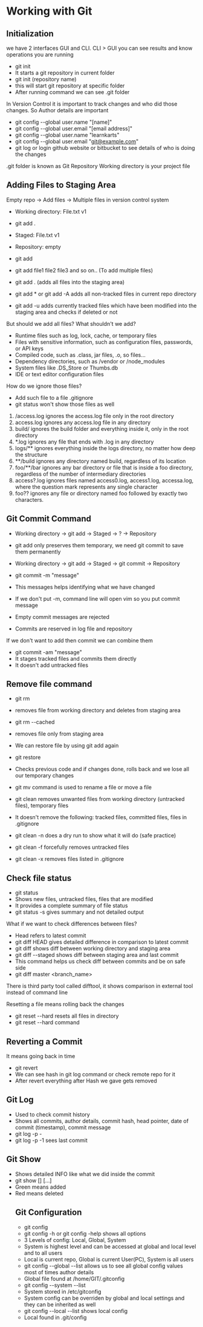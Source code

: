 # Working with Git

## Initialization
we have 2 interfaces GUI and CLI. CLI > GUI you can see results and know operations you are running

- git init
- It starts a git repository in current folder
- git init (repository name)
- this will start git repository at specific folder
- After running command we can see .git folder

In Version Control it is important to track changes and who did those changes. So Author details are important
- git config --global user.name "[name]"
- git config --global user.email "[email address]"
- git config --global user.name "learnkarts"
- git config --global user.email "git@example.com"
- git log or login github website  or bitbucket to see details of who is doing the changes

.git folder is known as Git Repository
Working directory is your project file

## Adding Files to Staging Area
Empty repo -> Add files -> Multiple files in version control system

- Working directory: File.txt v1
- git add .
- Staged: File.txt v1
- Repository: empty

- git add <filename>
- git add file1 file2 file3 and so on.. (To add multiple files)
- git add . (adds all files into the staging area)
- git add * or git add -A adds all non-tracked files in current repo directory
- git add -u adds currently tracked files which have been modified into the staging area and checks if deleted or not

But should we add all files? What shouldn't we add?
- Runtime files such as log, lock, cache, or temporary files
- Files with sensitive information, such as configuration files, passwords, or API keys
- Compiled code, such as .class, jar files, .o, so files...
- Dependency directories, such as /vendor or /node_modules
- System files like .DS_Store or Thumbs.db
- IDE or text editor configuration files

How do we ignore those files?
- Add such file to a file .gitignore
- git status won't show those files as well

1. /access.log ignores the access.log file only in the root directory
2. access.log ignores any access.log file in any directory
3. build/  ignores the build folder and everything inside it, only in the root directory
4. *.log ignores any file that ends with .log in any directory
5. logs/** ignores everything inside the logs directory, no matter how deep the structure
6. **/build ignores any directory named build, regardless of its location
7. foo/**/bar ignores any bar directory or file that is inside a foo directory, regardless of the number of intermediary directories
8. access?.log  ignores files named access0.log, access1.log, accessa.log, where the question mark represents any single character
9. foo?? ignores any file or directory named foo followed by exactly two characters.

## Git Commit Command
- Working directory -> git add -> Staged -> ? -> Repository
- git add only preserves them temporary, we need git commit to save them permanently
- Working directory -> git add -> Staged -> git commit -> Repository

- git commit -m "message"
- This messages helps identifying what we have changed
- If we don't put -m, command line will open vim so you put commit message
- Empty commit messages are rejected
- Commits are reserved in log file and repository

If we don't want to add then commit we can combine them
- git commit -am "message"
- It stages tracked files and commits them directly
- It doesn't add untracked files

## Remove file command
- git rm <filename>
- removes file from working directory and deletes from staging area

- git rm --cached <filename>
- removes file only from staging area
- We can restore file by using git add again

- git restore <filename>
- Checks previous code and if changes done, rolls back and we lose all our temporary changes

- git mv <filename> command is used to rename a file or move a file

- git clean removes unwanted files from working directory (untracked files), temporary files
- It doesn't remove the following: tracked files, committed files, files in .gitignore

- git clean -n does a dry run to show what it will do (safe practice)
- git clean -f forcefully removes untracked files
- git clean -x removes files listed in .gitignore

## Check file status
- git status
- Shows new files, untracked files, files that are modified
- It provides a complete summary of file status
- git status -s gives summary and not detailed output

What if we want to check differences between files?
- Head refers to latest commit
- git diff HEAD gives detailed difference in comparison to latest commit
- git diff shows diff between working directory and staging area
- git diff --staged shows diff between staging area and last commit
- This command helps us check diff between commits and be on safe side
- git diff master <branch_name>

There is third party tool called difftool, it shows comparison in external tool instead of command line

Resetting a file means rolling back the changes
- git reset --hard resets all files in directory
- git reset --hard command <filename>

## Reverting a Commit
It means going back in time
- git revert <commitHash>
- We can see hash in git log command or check remote repo for it
- After revert everything after Hash we gave gets removed

## Git Log
- Used to check commit history
- Shows all commits, author details, commit hash, head pointer, date of commit (timestamp), commit message
- git log -p -<number of commits>
- git log -p -1 sees last commit

## Git Show
- Shows detailed INFO like what we did inside the commit
- git show [<options>] [<object>...]
- Green means added
- Red means deleted

## Git Configuration
- git config
- git config -h or git config -help shows all options
- 3 Levels of config: Local, Global, System
- System is highest level and can be accessed at global and local level and to all users
- Local is current repo, Global is current User(PC), System is all users
- git config --global --list allows us to see all global config values most of times author details
- Global file found at /home/GIT/.gitconfig
- git config --system --list
- System stored in /etc/gitconfig
- System config can be overriden by global and local settings and they can be inherited as well
- git config --local --list shows local config
- Local found in .git/config

